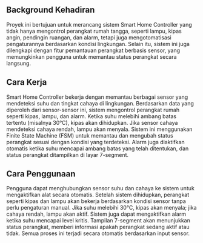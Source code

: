## Background Kehadiran
Proyek ini bertujuan untuk merancang sistem Smart Home Controller yang tidak hanya mengontrol perangkat rumah tangga, seperti lampu, kipas angin, pendingin ruangan, dan alarm, tetapi juga mengotomatisasi pengaturannya berdasarkan kondisi lingkungan. Selain itu, sistem ini juga dilengkapi dengan fitur pemantauan perangkat berbasis sensor, yang memungkinkan pengguna untuk memantau status perangkat secara langsung.

## Cara Kerja
Smart Home Controller bekerja dengan memantau berbagai sensor yang mendeteksi suhu dan tingkat cahaya di lingkungan. Berdasarkan data yang diperoleh dari sensor-sensor ini, sistem mengontrol perangkat rumah seperti kipas, lampu, dan alarm. Ketika suhu melebihi ambang batas tertentu (misalnya 30°C), kipas akan dihidupkan. Jika sensor cahaya mendeteksi cahaya rendah, lampu akan menyala. Sistem ini menggunakan Finite State Machine (FSM) untuk memantau dan mengubah status perangkat sesuai dengan kondisi yang terdeteksi. Alarm juga diaktifkan otomatis ketika suhu mencapai ambang batas yang telah ditentukan, dan status perangkat ditampilkan di layar 7-segment.

## Cara Penggunaan
Pengguna dapat menghubungkan sensor suhu dan cahaya ke sistem untuk mengaktifkan alat secara otomatis. Setelah sistem dihidupkan, perangkat seperti kipas dan lampu akan bekerja berdasarkan kondisi sensor tanpa perlu pengaturan manual. Jika suhu melebihi 30°C, kipas akan menyala; jika cahaya rendah, lampu akan aktif. Sistem juga dapat mengaktifkan alarm ketika suhu mencapai level kritis. Tampilan 7-segment akan menunjukkan status perangkat, memberi informasi apakah perangkat sedang aktif atau tidak. Semua proses ini terjadi secara otomatis berdasarkan input sensor.